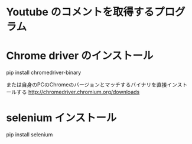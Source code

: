 # Youtube のコメントを取得するプログラム

# Chrome driver のインストール
pip install chromedriver-binary

または自身のPCのChromeのバージョンとマッチするバイナリを直接インストールする
http://chromedriver.chromium.org/downloads


# selenium インストール
pip install selenium

